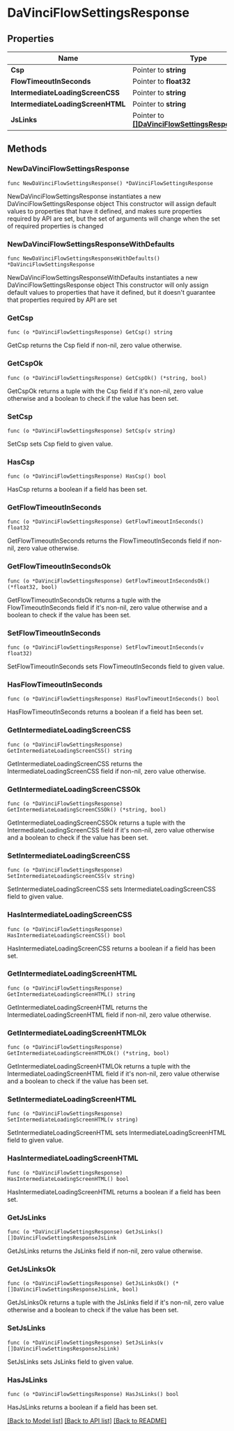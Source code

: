 # DaVinciFlowSettingsResponse

## Properties

Name | Type | Description | Notes
------------ | ------------- | ------------- | -------------
**Csp** | Pointer to **string** |  | [optional] 
**FlowTimeoutInSeconds** | Pointer to **float32** |  | [optional] 
**IntermediateLoadingScreenCSS** | Pointer to **string** |  | [optional] 
**IntermediateLoadingScreenHTML** | Pointer to **string** |  | [optional] 
**JsLinks** | Pointer to [**[]DaVinciFlowSettingsResponseJsLink**](DaVinciFlowSettingsResponseJsLink.md) |  | [optional] 

## Methods

### NewDaVinciFlowSettingsResponse

`func NewDaVinciFlowSettingsResponse() *DaVinciFlowSettingsResponse`

NewDaVinciFlowSettingsResponse instantiates a new DaVinciFlowSettingsResponse object
This constructor will assign default values to properties that have it defined,
and makes sure properties required by API are set, but the set of arguments
will change when the set of required properties is changed

### NewDaVinciFlowSettingsResponseWithDefaults

`func NewDaVinciFlowSettingsResponseWithDefaults() *DaVinciFlowSettingsResponse`

NewDaVinciFlowSettingsResponseWithDefaults instantiates a new DaVinciFlowSettingsResponse object
This constructor will only assign default values to properties that have it defined,
but it doesn't guarantee that properties required by API are set

### GetCsp

`func (o *DaVinciFlowSettingsResponse) GetCsp() string`

GetCsp returns the Csp field if non-nil, zero value otherwise.

### GetCspOk

`func (o *DaVinciFlowSettingsResponse) GetCspOk() (*string, bool)`

GetCspOk returns a tuple with the Csp field if it's non-nil, zero value otherwise
and a boolean to check if the value has been set.

### SetCsp

`func (o *DaVinciFlowSettingsResponse) SetCsp(v string)`

SetCsp sets Csp field to given value.

### HasCsp

`func (o *DaVinciFlowSettingsResponse) HasCsp() bool`

HasCsp returns a boolean if a field has been set.

### GetFlowTimeoutInSeconds

`func (o *DaVinciFlowSettingsResponse) GetFlowTimeoutInSeconds() float32`

GetFlowTimeoutInSeconds returns the FlowTimeoutInSeconds field if non-nil, zero value otherwise.

### GetFlowTimeoutInSecondsOk

`func (o *DaVinciFlowSettingsResponse) GetFlowTimeoutInSecondsOk() (*float32, bool)`

GetFlowTimeoutInSecondsOk returns a tuple with the FlowTimeoutInSeconds field if it's non-nil, zero value otherwise
and a boolean to check if the value has been set.

### SetFlowTimeoutInSeconds

`func (o *DaVinciFlowSettingsResponse) SetFlowTimeoutInSeconds(v float32)`

SetFlowTimeoutInSeconds sets FlowTimeoutInSeconds field to given value.

### HasFlowTimeoutInSeconds

`func (o *DaVinciFlowSettingsResponse) HasFlowTimeoutInSeconds() bool`

HasFlowTimeoutInSeconds returns a boolean if a field has been set.

### GetIntermediateLoadingScreenCSS

`func (o *DaVinciFlowSettingsResponse) GetIntermediateLoadingScreenCSS() string`

GetIntermediateLoadingScreenCSS returns the IntermediateLoadingScreenCSS field if non-nil, zero value otherwise.

### GetIntermediateLoadingScreenCSSOk

`func (o *DaVinciFlowSettingsResponse) GetIntermediateLoadingScreenCSSOk() (*string, bool)`

GetIntermediateLoadingScreenCSSOk returns a tuple with the IntermediateLoadingScreenCSS field if it's non-nil, zero value otherwise
and a boolean to check if the value has been set.

### SetIntermediateLoadingScreenCSS

`func (o *DaVinciFlowSettingsResponse) SetIntermediateLoadingScreenCSS(v string)`

SetIntermediateLoadingScreenCSS sets IntermediateLoadingScreenCSS field to given value.

### HasIntermediateLoadingScreenCSS

`func (o *DaVinciFlowSettingsResponse) HasIntermediateLoadingScreenCSS() bool`

HasIntermediateLoadingScreenCSS returns a boolean if a field has been set.

### GetIntermediateLoadingScreenHTML

`func (o *DaVinciFlowSettingsResponse) GetIntermediateLoadingScreenHTML() string`

GetIntermediateLoadingScreenHTML returns the IntermediateLoadingScreenHTML field if non-nil, zero value otherwise.

### GetIntermediateLoadingScreenHTMLOk

`func (o *DaVinciFlowSettingsResponse) GetIntermediateLoadingScreenHTMLOk() (*string, bool)`

GetIntermediateLoadingScreenHTMLOk returns a tuple with the IntermediateLoadingScreenHTML field if it's non-nil, zero value otherwise
and a boolean to check if the value has been set.

### SetIntermediateLoadingScreenHTML

`func (o *DaVinciFlowSettingsResponse) SetIntermediateLoadingScreenHTML(v string)`

SetIntermediateLoadingScreenHTML sets IntermediateLoadingScreenHTML field to given value.

### HasIntermediateLoadingScreenHTML

`func (o *DaVinciFlowSettingsResponse) HasIntermediateLoadingScreenHTML() bool`

HasIntermediateLoadingScreenHTML returns a boolean if a field has been set.

### GetJsLinks

`func (o *DaVinciFlowSettingsResponse) GetJsLinks() []DaVinciFlowSettingsResponseJsLink`

GetJsLinks returns the JsLinks field if non-nil, zero value otherwise.

### GetJsLinksOk

`func (o *DaVinciFlowSettingsResponse) GetJsLinksOk() (*[]DaVinciFlowSettingsResponseJsLink, bool)`

GetJsLinksOk returns a tuple with the JsLinks field if it's non-nil, zero value otherwise
and a boolean to check if the value has been set.

### SetJsLinks

`func (o *DaVinciFlowSettingsResponse) SetJsLinks(v []DaVinciFlowSettingsResponseJsLink)`

SetJsLinks sets JsLinks field to given value.

### HasJsLinks

`func (o *DaVinciFlowSettingsResponse) HasJsLinks() bool`

HasJsLinks returns a boolean if a field has been set.


[[Back to Model list]](../README.md#documentation-for-models) [[Back to API list]](../README.md#documentation-for-api-endpoints) [[Back to README]](../README.md)



